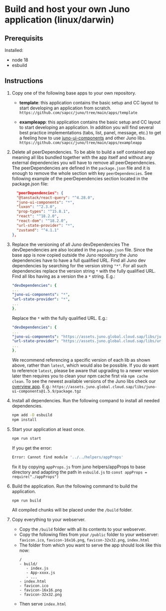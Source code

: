 # Build and host your own Juno application (linux/darwin)

## Prerequisits

Installed:
- node 18
- esbuild

## Instructions

1. Copy one of the following base apps to your own repository.

   - **template**: this application contains the basic setup and CC layout to start developing an application from scratch.
     `https://github.com/sapcc/juno/tree/main/apps/template`

   - **exampleapp**: this application contains the basic setup and CC layout to start developing an application. In addition you will find several best practice implementations (tabs, list, panel, message, etc.) to get a feeling how to use [juno-ui-components](https://ui.juno.global.cloud.sap/) and other Juno libs.
     `https://github.com/sapcc/juno/tree/main/apps/exampleapp`

2. Delete all peerDependencies.
   To be able to build a self contained app meaning all libs bundled together with the app itself and without any external dependencies you will have to remove all peerDependencies. The peerDependencies are defined in the `package.json` file and it is enough to remove the whole section with key `peerDependencies`.
   See following example of the peerDependencies section located in the package.json file:
   ```json
     "peerDependencies": {
     "@tanstack/react-query": "^4.28.0",
     "juno-ui-components": "*",
     "luxon": "^2.3.0",
     "prop-types": "^15.8.1",
     "react": "^18.2.0",
     "react-dom": "^18.2.0",
     "url-state-provider": "*",
     "zustand": "^4.1.1"
   },
   ```
3. Replace the versioning of all Juno devDependencies
   The devDependencies are also located in the `package.json` file. Since the base app is now copied outside the Juno repository the Juno dependencies have to have a full qualified URL. Find all Juno dev dependencies by searching for the version string `"*"`. For all such dependencies replace the version string `*` with the fully qualified URL.
   Find all libs having as a version the a `*` string. E.g.:

    <!---
    use yaml instead of json to not highlight as an error using "..."
    -->

   ```yaml
   "devDependencies": {
   ...
   "juno-ui-components": "*",
   "url-state-provider": "*",
   ...
   },
   ```

   Replace the `*` with the fully qualified URL. E.g.:

    <!---
    use yaml instead of json to not highlight as an error using "..."
    -->

   ```yaml
   "devDependencies": {
   ...
   "juno-ui-components": "https://assets.juno.global.cloud.sap/libs/juno-ui-components@1.5.9/package.tgz",
   "url-state-provider": "https://assets.juno.global.cloud.sap/libs/url-state-provider@1.0.0/package.tgz",
   ...
   },
   ```

   We recommend referencing a specific version of each lib as shown above, rather than `latest`, which would also be possible. If you do want to reference `latest`, please be aware that upgrading to a newer version later then requires you to clean your npm cache first via `npm cache clean`. To see the newest available versions of the Juno libs check our [overview app](https://assets.juno.global.cloud.sap/?__s=N4IghgzhCmAuEFoD2A3aAnFBLaB3EAXKLGAEYCSAdgCbQAehATADQiVgrmzQC2hIIVgAcwlaABsA8kOhjqhAGZhxMAL6qgA). E.g.: `https://assets.juno.global.cloud.sap/libs/juno-ui-components@1.5.9/package.tgz`

4. Install all dependencies.
   Run the following compand to install all needed dependencies.
   ```bash
   npm add -D esbuild
   npm install
   ```
 
5. Start your application at least once.
   ```bash
   npm run start
   ```
   
   If you get the error: 
   ```bash
   Error: Cannot find module '../../helpers/appProps'
   ```
   fix it by copying `appProps.js` from juno helpers/appProps to base directory and adapting the path in `esbuild.js` to `const appProps = require("./appProps")`
   
6. Build the application.
   Run the following command to build the application.

   ```bash
   npm run build
   ```

   All compiled chunks will be placed under the `/build` folder.

7. Copy everything to your webserver. 
   * Copy the `/build` folder with all its contents to your webserver. 
   * Copy the following files from your `/public` folder to your webserver: `favicon.ico`, `favicon-16x16.png`, `favicon-32x32.png`, `index.html`
   * The folder from which you want to serve the app should look like this now:
      ```
      /
      - build/
         - index.js
         - App-xxxx.js
         - ...
      - index.html
      - favicon.ico
      - favicon-16x16.png
      - favicon-32x32.png
      ```
   *  Then serve `index.html`
